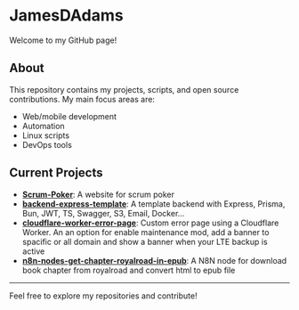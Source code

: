 # JamesDAdams

Welcome to my GitHub page!

## About

This repository contains my projects, scripts, and open source contributions. My main focus areas are:
- Web/mobile development
- Automation
- Linux scripts
- DevOps tools

## Current Projects

- **[Scrum-Poker](https://scrum.jamestech.fr)**: A website for scrum poker
- **[backend-express-template](https://github.com/JamesDAdams/backend-express-template)**: A template backend with Express, Prisma, Bun, JWT, TS, Swagger, S3, Email, Docker...
- **[cloudflare-worker-error-page](https://github.com/JamesDAdams/cloudflare-worker-error-page)**: Custom error page using a Cloudflare Worker. An an option for enable maintenance mod, add a banner to spacific or all domain and show a banner when your LTE backup is active
- **[n8n-nodes-get-chapter-royalroad-in-epub](https://github.com/JamesDAdams/n8n-nodes-download-chapter-royalroad-in-epub)**: A N8N node for download book chapter from royalroad and convert html to epub file
---

Feel free to explore my repositories and contribute!
